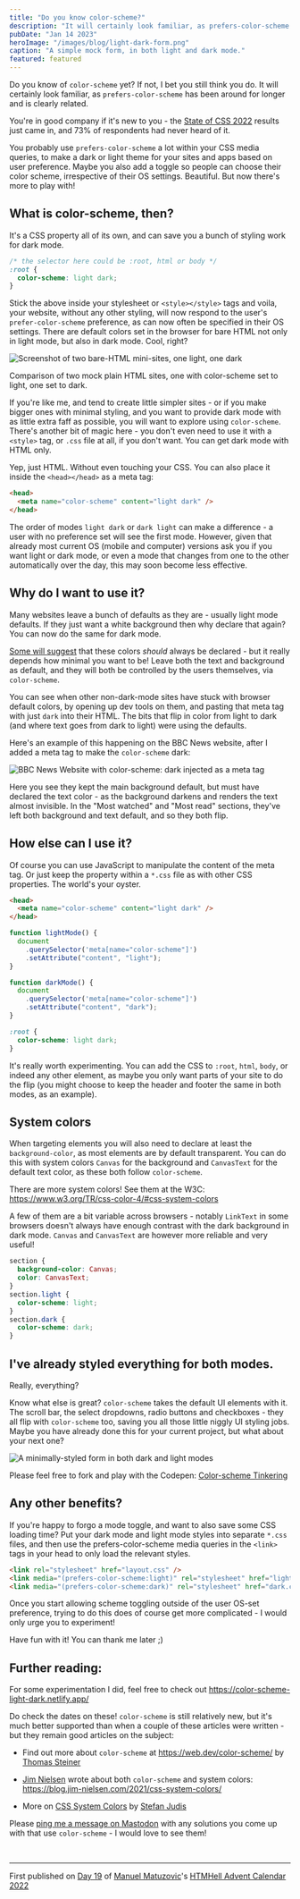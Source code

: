 ```yaml
---
title: "Do you know color-scheme?"
description: "It will certainly look familiar, as prefers-color-scheme has been around for longer and is clearly related."
pubDate: "Jan 14 2023"
heroImage: "/images/blog/light-dark-form.png"
caption: "A simple mock form, in both light and dark mode."
featured: featured
---
```


Do you know of `color-scheme` yet? If not, I bet you still think you do. It will certainly look familiar, as `prefers-color-scheme` has been around for longer and is clearly related.

You're in good company if it's new to you - the [State of CSS 2022](https://2022.stateofcss.com/en-US/features/accessibility/#color_scheme) results just came in, and 73% of respondents had never heard of it.

You probably use `prefers-color-scheme` a lot within your CSS media queries, to make a dark or light theme for your sites and apps based on user preference. Maybe you also add a toggle so people can choose their color scheme, irrespective of their OS settings. Beautiful. But now there's more to play with!

## What is color-scheme, then?

It's a CSS property all of its own, and can save you a bunch of styling work for dark mode.

```css
/* the selector here could be :root, html or body */
:root {
  color-scheme: light dark;
}
```

Stick the above inside your stylesheet or `<style></style>` tags and voila, your website, without any other styling, will now respond to the user's `prefer-color-scheme` preference, as can now often be specified in their OS settings. There are default colors set in the browser for bare HTML not only in light mode, but also in dark mode. Cool, right?

![Screenshot of two bare-HTML mini-sites, one light, one dark](/images/blog/light-dark-html.png)
<p class="caption">Comparison of two mock plain HTML sites, one with color-scheme set to light, one set to dark.</p>

If you're like me, and tend to create little simpler sites - or if you make bigger ones with minimal styling, and you want to provide dark mode with as little extra faff as possible, you will want to explore using `color-scheme`. There's another bit of magic here - you don't even need to use it with a `<style>` tag, or `.css` file at all, if you don't want. You can get dark mode with HTML only.

Yep, just HTML. Without even touching your CSS. You can also place it inside the `<head></head>` as a meta tag:

```html
<head>
  <meta name="color-scheme" content="light dark" />
</head>
```

The order of modes `light dark` or `dark light` can make a difference - a user with no preference set will see the first mode. However, given that already most current OS (mobile and computer) versions ask you if you want light or dark mode, or even a mode that changes from one to the other automatically over the day, this may soon become less effective.

## Why do I want to use it?

Many websites leave a bunch of defaults as they are - usually light mode defaults. If they just want a white background then why declare that again? You can now do the same for dark mode.

[Some will suggest](https://dev.to/bcalou/why-you-should-always-set-a-background-color-2gb1) that these colors *should* always be declared - but it really depends how minimal you want to be! Leave both the text and background as default, and they will both be controlled by the users themselves, via `color-scheme`.

You can see when other non-dark-mode sites have stuck with browser default colors, by opening up dev tools on them, and pasting that meta tag with just `dark` into their HTML. The bits that flip in color from light to dark (and where text goes from dark to light) were using the defaults.

Here's an example of this happening on the BBC News website, after I added a meta tag to make the `color-scheme` dark:

![BBC News Website with color-scheme: dark injected as a meta tag](/images/blog/dark-mode-bbc.png)

Here you see they kept the main background default, but must have declared the text color - as the background darkens and renders the text almost invisible. In the "Most watched" and "Most read" sections, they've left both background and text default, and so they both flip.

## How else can I use it?

Of course you can use JavaScript to manipulate the content of the meta tag. Or just keep the property within a `*.css` file as with other CSS properties. The world's your oyster.

```html
<head>
  <meta name="color-scheme" content="light dark" />
</head>
```

```js
function lightMode() {
  document
    .querySelector('meta[name="color-scheme"]')
    .setAttribute("content", "light");
}

function darkMode() {
  document
    .querySelector('meta[name="color-scheme"]')
    .setAttribute("content", "dark");
}
```

```css
:root {
  color-scheme: light dark;
}
```

It's really worth experimenting. You can add the CSS to `:root`, `html`, `body`, or indeed any other element, as maybe you only want parts of your site to do the flip (you might choose to keep the header and footer the same in both modes, as an example).

## System colors

When targeting elements you will also need to declare at least the `background-color`, as most elements are by default transparent. You can do this with system colors `Canvas` for the background and `CanvasText` for the default text color, as these both follow `color-scheme`.

There are more system colors! See them at the W3C: https://www.w3.org/TR/css-color-4/#css-system-colors

A few of them are a bit variable across browsers - notably `LinkText` in some browsers doesn't always have enough contrast with the dark background in dark mode. `Canvas` and `CanvasText` are however more reliable and very useful!

```css
section {
  background-color: Canvas;
  color: CanvasText;
}
section.light {
  color-scheme: light;
}
section.dark {
  color-scheme: dark;
}
```

## I've already styled everything for both modes.

Really, everything?

Know what else is great? `color-scheme` takes the default UI elements with it. The scroll bar, the select dropdowns, radio buttons and checkboxes - they all flip with `color-scheme` too, saving you all those little niggly UI styling jobs. Maybe you have already done this for your current project, but what about your next one?

![A minimally-styled form in both dark and light modes](/images/blog/light-dark-form.png)

Please feel free to fork and play with the Codepen: [Color-scheme Tinkering](https://codepen.io/sarajw/pen/xxzyOMZ)

## Any other benefits?

If you're happy to forgo a mode toggle, and want to also save some CSS loading time? Put your dark mode and light mode styles into separate `*.css` files, and then use the prefers-color-scheme media queries in the `<link>` tags in your head to only load the relevant styles.

```html
<link rel="stylesheet" href="layout.css" />
<link media="(prefers-color-scheme:light)" rel="stylesheet" href="light.css" />
<link media="(prefers-color-scheme:dark)" rel="stylesheet" href="dark.css" />
```

Once you start allowing scheme toggling outside of the user OS-set preference, trying to do this does of course get more complicated - I would only urge you to experiment!

Have fun with it! You can thank me later ;)

## Further reading:

For some experimentation I did, feel free to check out https://color-scheme-light-dark.netlify.app/

Do check the dates on these! `color-scheme` is still relatively new, but it's much better supported than when a couple of these articles were written - but they remain good articles on the subject:

*   Find out more about `color-scheme` at https://web.dev/color-scheme/ by [Thomas Steiner](https://toot.cafe/@tomayac)
    
*   [Jim Nielsen](https://www.jim-nielsen.com/) wrote about both `color-scheme` and system colors: https://blog.jim-nielsen.com/2021/css-system-colors/
    
*   More on [CSS System Colors](https://www.stefanjudis.com/today-i-learned/css-defines-color-values-that-follow-system-preferences/) by [Stefan Judis](https://front-end.social/@stefan)
    

Please [ping me a message on Mastodon](https://front-end.social/@sarajw) with any solutions you come up with that use `color-scheme` - I would love to see them!

&nbsp;

---

<p class="caption">First published on <a href="https://www.htmhell.dev/adventcalendar/2022/19/">Day 19</a> of <a href="https://www.matuzo.at/">Manuel Matuzovic</a>'s <a href="https://www.htmhell.dev/adventcalendar/">HTMHell Advent Calendar 2022</a></p>